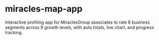 # miracles-map-app
Interactive profiling app for MiraclesGroup associates to rate 8 business segments across 9 growth levels, with auto totals, live chart, and progress tracking.
